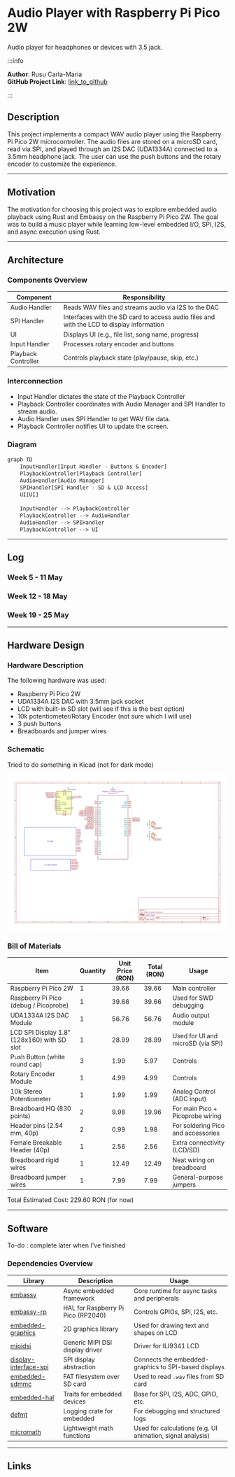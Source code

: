 # Audio Player with Raspberry Pi Pico 2W

Audio player for headphones or devices with 3.5 jack.

:::info

**Author**: Rusu Carla-Maria \
**GitHub Project Link**: [link_to_github](https://github.com/UPB-PMRust-Students/proiect-rusucarla)

:::

## Description

This project implements a compact WAV audio player using the Raspberry Pi Pico 2W microcontroller.
The audio files are stored on a microSD card, read via SPI, and played through an I2S DAC (UDA1334A) connected to a 3.5mm headphone jack.
The user can use the push buttons and the rotary encoder to customize the experience.

---

## Motivation

The motivation for choosing this project was to explore embedded audio playback using Rust and Embassy on the Raspberry Pi Pico 2W.
The goal was to build a music player while learning low-level embedded I/O, SPI, I2S, and async execution using Rust.

---

## Architecture

### Components Overview

| Component           | Responsibility                                                 |
|-------------------- |----------------------------------------------------------------|
| Audio Handler       | Reads WAV files and streams audio via I2S to the DAC           |
| SPI Handler         | Interfaces with the SD card to access audio files and with the LCD to display information                                                                            |
| UI                  | Displays UI (e.g., file list, song name, progress)             |
| Input Handler       | Processes rotary encoder and buttons                           |
| Playback Controller | Controls playback state (play/pause, skip, etc.)               |

### Interconnection

- Input Handler dictates the state of the Playback Controller
- Playback Controller coordinates with Audio Manager and SPI Handler to stream audio.
- Audio Handler uses SPI Handler to get WAV file data.
- Playback Controller notifies UI to update the screen.

### Diagram

```mermaid
graph TD
    InputHandler[Input Handler - Buttons & Encoder]
    PlaybackController[Playback Controller]
    AudioHandler[Audio Manager]
    SPIHandler[SPI Handler - SD & LCD Access]
    UI[UI]

    InputHandler --> PlaybackController
    PlaybackController --> AudioHandler
    AudioHandler --> SPIHandler
    PlaybackController --> UI
```

---

## Log

### Week 5 - 11 May

### Week 12 - 18 May

### Week 19 - 25 May

---

## Hardware Design

### Hardware Description

The following hardware was used:

- Raspberry Pi Pico 2W
- UDA1334A I2S DAC with 3.5mm jack socket
- LCD with built-in SD slot (will see if this is the best option)
- 10k potentiometer/Rotary Encoder (not sure which I will use)
- 3 push buttons
- Breadboards and jumper wires

### Schematic

Tried to do something in Kicad (not for dark mode)

![alt text](Audio_Player.svg)

### Bill of Materials

| Item                                      | Quantity | Unit Price (RON) | Total (RON) | Usage                                    |
|-------------------------------------------|----------|------------------|-------------|------------------------------------------|
| Raspberry Pi Pico 2W                      | 1        | 39.66            | 39.66       | Main controller                          |
| Raspberry Pi Pico (debug / Picoprobe)     | 1        | 39.66            | 39.66       | Used for SWD debugging                   |
| UDA1334A I2S DAC Module                   | 1        | 56.76            | 56.76       | Audio output module                      |
| LCD SPI Display 1.8" (128x160) with SD slot | 1      | 28.99            | 28.99       | Used for UI and microSD (via SPI)        |
| Push Button (white round cap)             | 3        | 1.99             | 5.97        | Controls            |
| Rotary Encoder Module                     | 1        | 4.99             | 4.99        | Controls           |
| 10k Stereo Potentiometer                  | 1        | 1.99             | 1.99        | Analog Control (ADC input)       |
| Breadboard HQ (830 points)                | 2        | 9.98             | 19.96       | For main Pico + Picoprobe wiring         |
| Header pins (2.54 mm, 40p)                | 2        | 0.99             | 1.98        | For soldering Pico and accessories       |
| Female Breakable Header (40p)             | 1        | 2.56             | 2.56        | Extra connectivity (LCD/SD)              |
| Breadboard rigid wires                    | 1        | 12.49            | 12.49       | Neat wiring on breadboard                |
| Breadboard jumper wires                   | 1        | 7.99             | 7.99        | General-purpose jumpers                  |

Total Estimated Cost: 229.60 RON (for now)

---

## Software

To-do : complete later when I've finished

### Dependencies Overview

| Library | Description | Usage |
|--------|-------------|-------|
| [embassy](https://github.com/embassy-rs/embassy) | Async embedded framework | Core runtime for async tasks and peripherals |
| [embassy-rp](https://github.com/embassy-rs/embassy) | HAL for Raspberry Pi Pico (RP2040) | Controls GPIOs, SPI, I2S, etc. |
| [embedded-graphics](https://github.com/embedded-graphics/embedded-graphics) | 2D graphics library | Used for drawing text and shapes on LCD |
| [mipidsi](https://github.com/almindor/mipidsi) | Generic MIPI DSI display driver | Driver for ILI9341 LCD |
| [display-interface-spi](https://github.com/almindor/display-interface) | SPI display abstraction | Connects the embedded-graphics to SPI-based displays |
| [embedded-sdmmc](https://github.com/rust-embedded-community/embedded-sdmmc-rs) | FAT filesystem over SD card | Used to read `.wav` files from SD card |
| [embedded-hal](https://github.com/rust-embedded/embedded-hal) | Traits for embedded devices | Base for SPI, I2S, ADC, GPIO, etc. |
| [defmt](https://github.com/knurling-rs/defmt) | Logging crate for embedded | For debugging and structured logs |
| [micromath](https://github.com/NeoBirth/micromath) | Lightweight math functions | Used for calculations (e.g. UI animation, signal analysis) |


---

## Links
